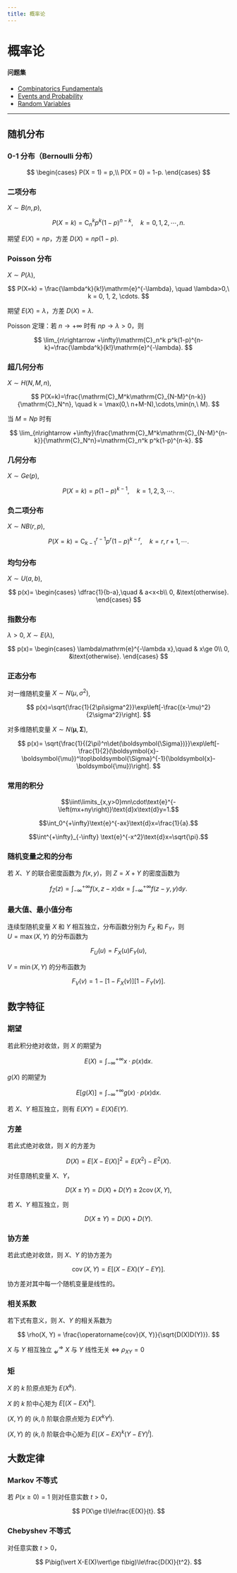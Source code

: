 ```yaml
---
title: 概率论
---
```


# 概率论

#### 问题集

* [Combinatorics Fundamentals](/notes/mathematics/probability-theory/combinatorics-fundamentals.html)
* [Events and Probability](/notes/mathematics/probability-theory/events-and-probability.html)
* [Random Variables](/notes/mathematics/probability-theory/random-variables.html)

---

## 随机分布

### 0-1 分布（Bernoulli 分布）

$$
\begin{cases}
P(X = 1) = p,\\
P(X = 0) = 1-p.
\end{cases}
$$

### 二项分布

$X\sim B(n, p)$,

$$
P(X=k) = \mathrm{C}_n^k p^k(1-p)^{n-k}, \quad k = 0, 1, 2,\cdots, n.
$$

期望 $E(X)=np$，方差 $D(X)=np(1-p)$.

### Poisson 分布

$X\sim P(\lambda)$,

$$
P(X=k) = \frac{\lambda^k}{k!}\mathrm{e}^{-\lambda}, \quad \lambda>0,\ k = 0, 1, 2, \cdots.
$$

期望 $E(X)=\lambda$，方差 $D(X)=\lambda$.

Poisson 定理：若 $n\rightarrow +\infty$ 时有 $np\rightarrow\lambda>0$，则

$$
\lim_{n\rightarrow +\infty}\mathrm{C}_n^k p^k(1-p)^{n-k}=\frac{\lambda^k}{k!}\mathrm{e}^{-\lambda}.
$$

### 超几何分布

$X\sim H(N, M, n)$,

$$
P(X=k)=\frac{\mathrm{C}_M^k\mathrm{C}_{N-M}^{n-k}}{\mathrm{C}_N^n}, \quad k = \max(0,\ n+M-N),\cdots,\min(n,\ M).
$$

当 $M=Np$ 时有

$$
\lim_{n\rightarrow +\infty}\frac{\mathrm{C}_M^k\mathrm{C}_{N-M}^{n-k}}{\mathrm{C}_N^n}=\mathrm{C}_n^k p^k(1-p)^{n-k}.
$$

### 几何分布

$X\sim Ge(p)$,

$$
P(X=k)=p(1-p)^{k-1}, \quad k = 1, 2, 3, \cdots.
$$

### 负二项分布

$X\sim NB(r, p)$,

$$
P(X=k) = \mathrm{C}_{k-1}^{r-1}p^r(1-p)^{k-r}, \quad k = r, r+1, \cdots.
$$

### 均匀分布

$X\sim U(a, b)$,

$$
p(x)=
\begin{cases}
\dfrac{1}{b-a},\quad & a<x<b\\
0, &\text{otherwise}.
\end{cases}
$$

### 指数分布

$\lambda > 0$, $X\sim E(\lambda)$, 

$$
p(x)=
\begin{cases}
\lambda\mathrm{e}^{-\lambda x},\quad & x\ge 0\\
0, &\text{otherwise}.
\end{cases}
$$

### 正态分布

对一维随机变量 $X\sim N(\mu, \sigma^2)$, 

$$
p(x)=\sqrt{\frac{1}{2\pi\sigma^2}}\exp\left[-\frac{(x-\mu)^2}{2\sigma^2}\right].
$$

对多维随机变量 $X\sim N(\boldsymbol{\mu}, \boldsymbol{\Sigma})$,

$$
p(x)=
\sqrt{\frac{1}{(2\pi)^n\det(\boldsymbol{\Sigma})}}\exp\left[-\frac{1}{2}(\boldsymbol{x}-\boldsymbol{\mu})^\top\boldsymbol{\Sigma}^{-1}(\boldsymbol{x}-\boldsymbol{\mu})\right].
$$

### 常用的积分

$$\iint\limits_{x,y>0}mn\cdot\text{e}^{-\left(mx+ny\right)}\text{d}x\text{d}y=1.$$

$$\int_0^{+\infty}\text{e}^{-ax}\text{d}x=\frac{1}{a}.$$

$$\int^{+\infty}_{-\infty} \text{e}^{-x^2}\text{d}x=\sqrt{\pi}.$$


### 随机变量之和的分布

若 $X$、$Y$ 的联合密度函数为 $f(x, y)$，则 $Z=X+Y$ 的密度函数为

$$
f_Z(z)=\int_{-\infty}^{+\infty}f(x, z-x)\mathrm{d}x=\int_{-\infty}^{+\infty}f(z-y, y)\mathrm{d}y.
$$

### 最大值、最小值分布

连续型随机变量 $X$ 和 $Y$ 相互独立，分布函数分别为 $F_X$ 和 $F_Y$，则  
$U=\max(X, Y)$ 的分布函数为

$$
F_U(u) = F_X(u)F_Y(u),
$$

$V=\min(X, Y)$ 的分布函数为

$$
F_V(v) = 1-\big[1-F_X(v)\big]\big[1-F_Y(v)\big].
$$

## 数字特征

### 期望

若此积分绝对收敛，则 $X$ 的期望为

$$
E(X) = \int^{+\infty}_{-\infty} x\cdot p(x)\mathrm{d}x.
$$

$g(X)$ 的期望为

$$
E\big[g(X)\big]=\int^{+\infty}_{-\infty} g(x)\cdot p(x)\mathrm{d}x.
$$

若 $X$、$Y$ 相互独立，则有 $E(XY)=E(X)E(Y)$.

### 方差

若此式绝对收敛，则 $X$ 的方差为

$$
D(X)=E\big[X-E(X)\big]^2 = E(X^2)-E^2(X).
$$

对任意随机变量 $X$、$Y$，

$$
D(X\pm Y)=D(X)+D(Y)\pm 2\operatorname{cov}(X, Y),
$$

若 $X$、$Y$ 相互独立，则

$$
D(X\pm Y)=D(X)+D(Y).
$$

### 协方差

若此式绝对收敛，则 $X$、$Y$ 的协方差为

$$
\operatorname{cov}(X, Y) = E\big[(X-EX)(Y-EY)\big].
$$

协方差对其中每一个随机变量是线性的。

### 相关系数

若下式有意义，则 $X$、$Y$ 的相关系数为

$$
\rho(X, Y) = \frac{\operatorname{cov}(X, Y)}{\sqrt{D(X)D(Y)}}.
$$

$X$ 与 $Y$ 相互独立 $^\Rightarrow_\nLeftarrow$ $X$ 与 $Y$ 线性无关 $\Leftrightarrow$ $\rho_{XY} = 0$

### 矩

$X$ 的 $k$ 阶原点矩为 $E(X^k)$.

$X$ 的 $k$ 阶中心矩为 $E\big[(X-EX)^k\big]$.

$(X, Y)$ 的 $(k, l)$ 阶联合原点矩为 $E(X^kY^l)$.

$(X, Y)$ 的 $(k, l)$ 阶联合中心矩为 $E\big[(X-EX)^k(Y-EY)^l\big]$.

## 大数定律

### Markov 不等式

若 $P(x\ge0)=1$ 则对任意实数 $t>0$，

$$
P(X\ge t)\le\frac{E(X)}{t}.
$$

### Chebyshev 不等式

对任意实数 $t>0$，

$$
P\big(\vert X-E(X)\vert\ge t\big)\le\frac{D(X)}{t^2}.
$$